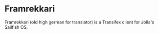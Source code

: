 Framrekkari
===========

Framrekkari (old high german for translator) is a Transifex client for Jolla's Sailfish OS.
